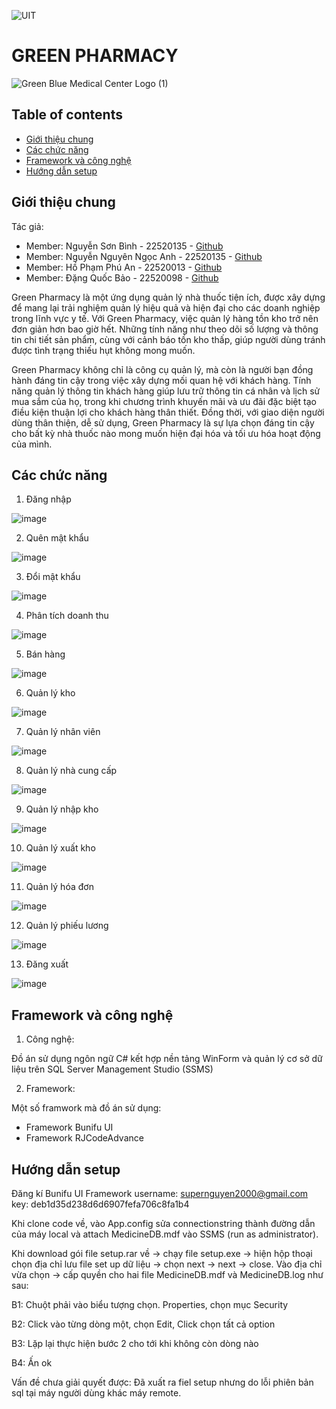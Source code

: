 ![UIT](https://img.shields.io/badge/from-UIT%20VNUHCM-blue?style=for-the-badge&link=https%3A%2F%2Fwww.uit.edu.vn%2F)
# GREEN PHARMACY

![Green   Blue Medical Center Logo (1)](https://github.com/BinhNguyen215/DoAn/assets/127644891/6a5d075a-4b89-49c7-8ac0-526e96557dd9)


## Table of contents
* [Giới thiệu chung](#Giới-thiệu-chung)
* [Các chức năng](#Các-chức-năng)
* [Framework và công nghệ](#Framework-và-công-nghệ)
* [Hướng dẫn setup](#Hướng-dẫn-setup)
## Giới thiệu chung
Tác giả: 
- Member: Nguyễn Sơn Bình - 22520135 - [Github](https://github.com/BinhNguyen215)
- Member: Nguyễn Nguyên Ngọc Anh - 22520135 - [Github](https://github.com/AndreNguyen03)
- Member: Hồ Phạm Phú An - 22520013 - [Github](https://github.com/FhuAnn)
- Member: Đặng Quốc Bảo - 22520098 - [Github](https://github.com/bdquoc)

Green Pharmacy là một ứng dụng quản lý nhà thuốc tiện ích, được xây dựng để mang lại trải nghiệm quản lý hiệu quả và hiện đại cho các doanh nghiệp trong lĩnh vực y tế. Với Green Pharmacy, việc quản lý hàng tồn kho trở nên đơn giản hơn bao giờ hết. Những tính năng như theo dõi số lượng và thông tin chi tiết sản phẩm, cùng với cảnh báo tồn kho thấp, giúp người dùng tránh được tình trạng thiếu hụt không mong muốn.

Green Pharmacy không chỉ là công cụ quản lý, mà còn là người bạn đồng hành đáng tin cậy trong việc xây dựng mối quan hệ với khách hàng. Tính năng quản lý thông tin khách hàng giúp lưu trữ thông tin cá nhân và lịch sử mua sắm của họ, trong khi chương trình khuyến mãi và ưu đãi đặc biệt tạo điều kiện thuận lợi cho khách hàng thân thiết. Đồng thời, với giao diện người dùng thân thiện, dễ sử dụng, Green Pharmacy là sự lựa chọn đáng tin cậy cho bất kỳ nhà thuốc nào mong muốn hiện đại hóa và tối ưu hóa hoạt động của mình.
## Các chức năng
1. Đăng nhập

![image](https://github.com/BinhNguyen215/DoAn/assets/127644891/66488e72-3a20-4546-972b-ff38835f6a3e)

2. Quên mật khẩu

![image](https://github.com/BinhNguyen215/DoAn/assets/127644891/7a16912e-c72f-4ace-a4dc-1254eef38868)

3. Đổi mật khẩu

![image](https://github.com/BinhNguyen215/DoAn/assets/127644891/8ecaa614-078f-4254-aaf7-0c0db00b14f9)

4. Phân tích doanh thu

![image](https://github.com/BinhNguyen215/DoAn/assets/127644891/6428e99f-5ffe-421b-b7a7-a829311fffa2)

5. Bán hàng

![image](https://github.com/BinhNguyen215/DoAn/assets/127644891/8ab53107-cc80-4a87-b173-7048d473055c)

6. Quản lý kho

![image](https://github.com/BinhNguyen215/DoAn/assets/127644891/3a09daca-5cf7-4e3c-afe2-5410d5d19b0c)

7. Quản lý nhân viên

![image](https://github.com/BinhNguyen215/DoAn/assets/127644891/f129d253-c014-47dd-8540-420488a4c8d0)

8. Quản lý nhà cung cấp

![image](https://github.com/BinhNguyen215/DoAn/assets/127644891/92c076ab-35fc-4198-a9a9-b8b82f645c1e)

9. Quản lý nhập kho

![image](https://github.com/BinhNguyen215/DoAn/assets/127644891/c46d1dd7-e0f6-4f26-9b97-fa99ece85411)

10. Quản lý xuất kho

![image](https://github.com/BinhNguyen215/DoAn/assets/127644891/354c6983-c4cd-4c73-a124-3c4a1211234f)

11. Quản lý hóa đơn

![image](https://github.com/BinhNguyen215/DoAn/assets/127644891/7b3fb8d7-5695-4f7b-8a63-7f4f8114c160)

12. Quản lý phiếu lương

![image](https://github.com/BinhNguyen215/DoAn/assets/127644891/1e0fe3bf-463c-489e-99e2-b4365e6750a8)

13. Đăng xuất

![image](https://github.com/BinhNguyen215/DoAn/assets/127644891/c35c3a52-6cad-4cf0-85ca-59f4dbd3342a)


## Framework và công nghệ
1. Công nghệ:

Đồ án sử dụng ngôn ngữ C# kết hợp nền tảng WinForm và quản lý cơ sở dữ liệu trên SQL Server Management Studio (SSMS)

2. Framework:

Một số framwork mà đồ án sử dụng:
* Framework Bunifu UI
* Framework RJCodeAdvance

## Hướng dẫn setup
Đăng kí Bunifu UI Framework
username: supernguyen2000@gmail.com
key: deb1d35d238d6d6907fefa706c8fa1b4

Khi clone code về, vào App.config sửa connectionstring thành đường dẫn của máy local và attach MedicineDB.mdf vào SSMS (run as administrator).

Khi download gói file setup.rar về -> chạy file setup.exe -> hiện hộp thoại chọn địa chỉ lưu file set up dữ liệu -> chọn next -> next -> close. Vào địa chỉ vừa chọn -> cấp quyền cho hai file MedicineDB.mdf và MedicineDB.log như sau:

B1: Chuột phải vào biểu tượng chọn. Properties, chọn mục Security 

B2: Click vào từng dòng một, chọn Edit, Click chọn tất cả option

B3: Lặp lại thực hiện bước 2 cho tới khi không còn dòng nào 

B4: Ấn ok

Vấn đề chưa giải quyết được: Đã xuất ra fiel setup nhưng do lỗi phiên bản sql tại máy người dùng khác máy remote.
